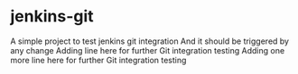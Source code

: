 # jenkins-git
A simple project to test jenkins git integration
And it should be triggered by any change
Adding line here for further Git integration testing
Adding one more line here for further Git integration testing
